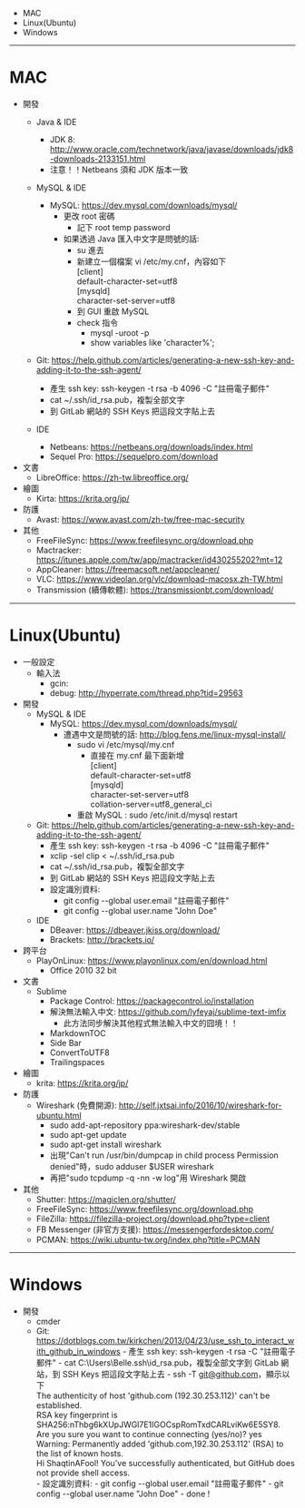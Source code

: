 <!-- MarkdownTOC -->

- MAC
- Linux\(Ubuntu\)
- Windows

<!-- /MarkdownTOC -->

---

# MAC
- 開發
	- Java & IDE
		- JDK 8: http://www.oracle.com/technetwork/java/javase/downloads/jdk8-downloads-2133151.html
		- 注意！！Netbeans 須和 JDK 版本一致

	- MySQL & IDE
		- MySQL: https://dev.mysql.com/downloads/mysql/
			- 更改 root 密碼
				- 記下 root temp password
			- 如果透過 Java 匯入中文字是問號的話:
				- su 進去
				- 新建立一個檔案 vi /etc/my.cnf，內容如下  
					[client]  
					default-character-set=utf8  
					[mysqld]  
					character-set-server=utf8  
				- 到 GUI 重啟 MySQL
				- check 指令
					- mysql -uroot -p
					- show variables like 'character%';
	- Git: https://help.github.com/articles/generating-a-new-ssh-key-and-adding-it-to-the-ssh-agent/
		- 產生 ssh key: ssh-keygen -t rsa -b 4096 -C "註冊電子郵件"
		- cat ~/.ssh/id_rsa.pub，複製全部文字
		- 到 GitLab 網站的 SSH Keys 把這段文字貼上去
	- IDE
		- Netbeans: https://netbeans.org/downloads/index.html
		- Sequel Pro: https://sequelpro.com/download
- 文書
	- LibreOffice: https://zh-tw.libreoffice.org/
- 繪圖
	- Kirta: https://krita.org/jp/
- 防護
	- Avast: https://www.avast.com/zh-tw/free-mac-security
- 其他
	- FreeFileSync: https://www.freefilesync.org/download.php
	- Mactracker: https://itunes.apple.com/tw/app/mactracker/id430255202?mt=12
	- AppCleaner: https://freemacsoft.net/appcleaner/
	- VLC: https://www.videolan.org/vlc/download-macosx.zh-TW.html
	- Transmission (續傳軟體): https://transmissionbt.com/download/

---

# Linux(Ubuntu)
- 一般設定
	- 輸入法
		- gcin: 
		- debug: http://hyperrate.com/thread.php?tid=29563
- 開發
	- MySQL & IDE
		- MySQL: https://dev.mysql.com/downloads/mysql/
			- 遭遇中文是問號的話: http://blog.fens.me/linux-mysql-install/
				- sudo vi /etc/mysql/my.cnf
					- 直接在 my.cnf 最下面新增  
						[client]  
						default-character-set=utf8  
						[mysqld]  
						character-set-server=utf8  
						collation-server=utf8_general_ci  
				- 重啟 MySQL : sudo /etc/init.d/mysql restart
	- Git: https://help.github.com/articles/generating-a-new-ssh-key-and-adding-it-to-the-ssh-agent/
		- 產生 ssh key: ssh-keygen -t rsa -b 4096 -C "註冊電子郵件"
		- xclip -sel clip < ~/.ssh/id_rsa.pub
		- cat ~/.ssh/id_rsa.pub，複製全部文字
		- 到 GitLab 網站的 SSH Keys 把這段文字貼上去
		- 設定識別資料:
			- git config --global user.email "註冊電子郵件"
			- git config --global user.name "John Doe"
	- IDE
		- DBeaver: https://dbeaver.jkiss.org/download/
		- Brackets: http://brackets.io/
- 跨平台
	- PlayOnLinux: https://www.playonlinux.com/en/download.html
		- Office 2010 32 bit
- 文書
	- Sublime
		- Package Control: https://packagecontrol.io/installation
		- 解決無法輸入中文: https://github.com/lyfeyaj/sublime-text-imfix
			- 此方法同步解決其他程式無法輸入中文的囧境！！
		- MarkdownTOC
		- Side Bar
		- ConvertToUTF8
		- Trailingspaces
- 繪圖
	- krita: https://krita.org/jp/
- 防護
	- Wireshark (免費開源): http://self.jxtsai.info/2016/10/wireshark-for-ubuntu.html
		- sudo add-apt-repository ppa:wireshark-dev/stable
		- sudo apt-get update
		- sudo apt-get install wireshark
		- 出現"Can't run /usr/bin/dumpcap in child process Permission denied"時，sudo adduser $USER wireshark
		- 再把"sudo tcpdump -q -nn -w log"用 Wireshark 開啟
- 其他
	- Shutter: https://magiclen.org/shutter/
	- FreeFileSync: https://www.freefilesync.org/download.php
	- FileZilla: https://filezilla-project.org/download.php?type=client
	- FB Messenger (非官方支援): https://messengerfordesktop.com/
	- PCMAN: https://wiki.ubuntu-tw.org/index.php?title=PCMAN

---

# Windows
- 開發
	- cmder 
	- Git: https://dotblogs.com.tw/kirkchen/2013/04/23/use_ssh_to_interact_with_github_in_windows
			- 產生 ssh key: ssh-keygen -t rsa -C "註冊電子郵件"
			- cat C:\Users\Belle\.ssh\id_rsa.pub，複製全部文字到 GitLab 網站，到 SSH Keys 把這段文字貼上去
			- ssh -T git@github.com，顯示以下  
				The authenticity of host 'github.com (192.30.253.112)' can't be established.  
				RSA key fingerprint is SHA256:nThbg6kXUpJWGl7E1IGOCspRomTxdCARLviKw6E5SY8.  
				Are you sure you want to continue connecting (yes/no)? yes  
				Warning: Permanently added 'github.com,192.30.253.112' (RSA) to the list of known hosts.  
				Hi ShaqtinAFool! You've successfully authenticated, but GitHub does not provide shell access.  
			- 設定識別資料:
				- git config --global user.email "註冊電子郵件"
				- git config --global user.name "John Doe"
			- done !